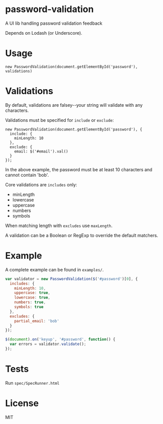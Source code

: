# password-validation

  A UI lib handling password validation feedback

  Depends on Lodash (or Underscore).

# Usage

    new PasswordValidation(document.getElementById('password'), validations)

# Validations

By default, validations are falsey--your string will validate with any characters.

Validations must be specified for `include` or `exclude`:

    new PasswordValidation(document.getElementById('password'), {
      include: {
        minLength: 10
      },
      exclude: {
        email: $('#email').val()
      }
    });

In the above example, the password must be at least 10 characters and cannot contain 'bob'.

Core validations are `includes` only:

* minLength
* lowercase
* uppercase
* numbers
* symbols

When matching length with `excludes` use `maxLength`.

A validation can be a Boolean or RegExp to override the default matchers.

# Example

A complete example can be found in `examples/`.

``` javascript
var validator = new PasswordValidation($('#password')[0], {
  includes: {
    minLength: 10,
    uppercase: true,
    lowercase: true,
    numbers: true,
    symbols: true
  },
  excludes: {
    partial_email: 'bob'
  }
});

$(document).on('keyup', '#password', function() {
  var errors = validator.validate();
});
```

# Tests

Run `spec/SpecRunner.html`

# License

MIT
